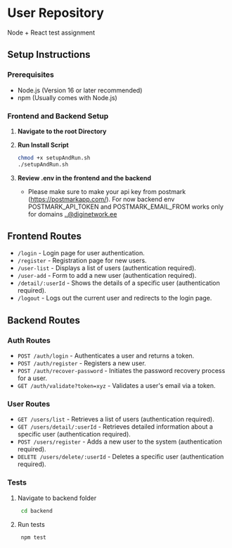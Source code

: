 # User Repository

Node + React test assignment

## Setup Instructions

### Prerequisites

- Node.js (Version 16 or later recommended)
- npm (Usually comes with Node.js)

### Frontend and Backend Setup

1. **Navigate to the root Directory**
2. **Run Install Script**
    ```bash
    chmod +x setupAndRun.sh
    ./setupAndRun.sh
    ```

3. **Review .env in the frontend and the backend**
    - Please make sure to make your api key from postmark (https://postmarkapp.com/). For now backend env POSTMARK_API_TOKEN and POSTMARK_EMAIL_FROM works only for domains ..@diginetwork.ee

## Frontend Routes

- `/login` - Login page for user authentication.
- `/register` - Registration page for new users.
- `/user-list` - Displays a list of users (authentication required).
- `/user-add` - Form to add a new user (authentication required).
- `/detail/:userId` - Shows the details of a specific user (authentication required).
- `/logout` - Logs out the current user and redirects to the login page.

## Backend Routes

### Auth Routes

- `POST /auth/login` - Authenticates a user and returns a token.
- `POST /auth/register` - Registers a new user.
- `POST /auth/recover-password` - Initiates the password recovery process for a user.
- `GET /auth/validate?token=xyz` - Validates a user's email via a token.

### User Routes

- `GET /users/list` - Retrieves a list of users (authentication required).
- `GET /users/detail/:userId` - Retrieves detailed information about a specific user (authentication required).
- `POST /users/register` - Adds a new user to the system (authentication required).
- `DELETE /users/delete/:userId` - Deletes a specific user (authentication required).

### Tests
1. Navigate to backend folder
   ```bash
    cd backend
   ```
2. Run tests
   ```bash
    npm test
   ```